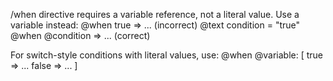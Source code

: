 /when directive requires a variable reference, not a literal value.
Use a variable instead:
   @when true => ...  (incorrect)
   @text condition = "true"
   @when @condition => ...  (correct)

For switch-style conditions with literal values, use:
   @when @variable: [
true => ...
false => ...
   ]